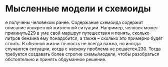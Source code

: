 # Мысленные модели и схемоиды

е получены человеком ранее. Содержание схемоида содержит описание конкретной жизненной ситуации. Например, человек может прикинуть229 в уме свой маршрут путешествия и понять, сколько литров бензина ему понадобится, а также – сколько это примерно будет стоить.
В обычной жизни точность не всегда важна, но иногда случаются ситуации, когда с наскоку проблема не решается.230. Тогда требуется создавать более строгие схемы/модели, чтобы разобраться обстоятельно и принять обдуманное решение.
